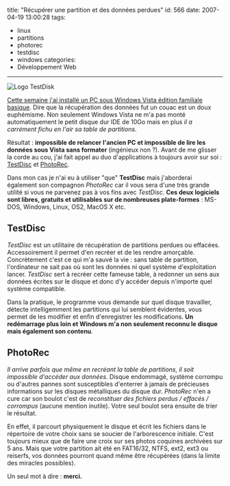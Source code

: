 title: "Récupérer une partition et des données perdues"
id: 566
date: 2007-04-19 13:00:28
tags:
- linux
- partitions
- photorec
- testdisc
- windows
categories:
- Développement Web
---

![Logo TestDisk](/images/2007/04/testdisklogo-clear-100.gif)

[Cette semaine j'ai installé un PC sous Windows Vista édition familiale basique](https://oncletom.io/2007/04/15/hasta-la-vista/). Dire que la récupération des données fut un couac est un doux euphémisme. Non seulement Windows Vista ne m'a pas monté automatiquement le petit disque dur IDE de 10Go mais en plus _il a carrément fichu en l'air sa table de partitions_.

Résultat : **impossible de relancer l'ancien PC et impossible de lire les données sous Vista sans formater** (ingénieux non ?). Avant de me glisser la corde au cou, j'ai fait appel au duo d'applications à toujours avoir sur soi : [TestDisc](http://www.cgsecurity.org/wiki/TestDisk) et [PhotoRec](http://www.cgsecurity.org/wiki/PhotoRec).
<!--more-->
Dans mon cas je n'ai eu à utiliser "que" **TestDisc** mais j'aborderai également son compagnon _PhotoRec_ car il vous sera d'une très grande utilité si vous ne parvenez pas à vos fins avec _TestDisc_.
**Ces deux logiciels sont libres, gratuits et utilisables sur de nombreuses plate-formes** : MS-DOS, Windows, Linux, OS2, MacOS X etc.

## TestDisc

_TestDisc_ est un utilitaire de récupération de partitions perdues ou effacées. Accessoirement il permet d'en recréer et de les rendre amorçable. Concrètement c'est ce qui m'a sauvé la vie : sans table de partition, l'ordinateur ne sait pas où sont les données ni quel système d'exploitation lancer. _TestDisc_ sert à recréer cette fameuse table, à redonner un sens aux données écrites sur le disque et donc d'y accéder depuis n'importe quel système compatible.

Dans la pratique, le programme vous demande sur quel disque travailler, détecte intelligemment les partitions qui lui semblent évidentes, vous permet de les modifier et enfin d'enregistrer les modifications. **Un redémarrage plus loin et Windows m'a non seulement reconnu le disque mais également son contenu**.

## PhotoRec

_Il arrive parfois que même en recréant la table de partitions, il soit impossible d'accéder aux données_. Disque endommagé, système corrompu ou d'autres pannes sont susceptibles d'enterrer à jamais de précieuses informations sur les disques métalliques du disque dur. _PhotoRec_ n'en a cure car son boulot c'est de _reconstituer des fichiers perdus / effacés / corrompus_ (aucune mention inutile). Votre seul boulot sera ensuite de trier le résultat.

En effet, il parcourt physiquement le disque et écrit les fichiers dans le répertoire de votre choix sans se soucier de l'arborescence initiale. C'est toujours mieux que de faire une croix sur ses photos coquines archivées sur 5 ans. Mais que votre partition ait été en FAT16/32, NTFS, ext2, ext3 ou reiserfs, vos données pourront quand même être récupérées (dans la limite des miracles possibles).

Un seul mot à dire : **merci.**